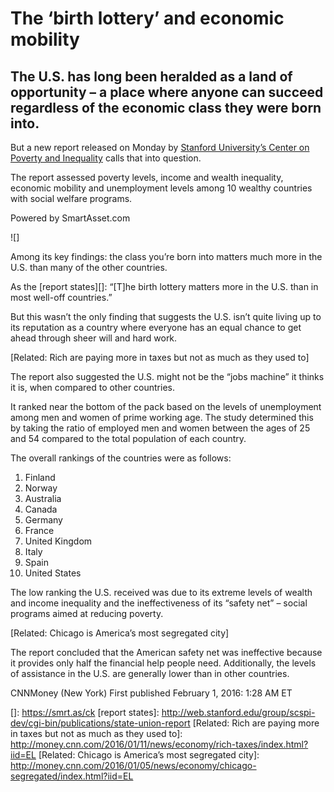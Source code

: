 # The ‘birth lottery’ and economic mobility

## The U.S. has long been heralded as a land of opportunity – a place where anyone can succeed regardless of the economic class they were born into.

But a new report released on Monday by [Stanford University’s Center on Poverty and Inequality] calls that into question.

The report assessed poverty levels, income and wealth inequality, economic mobility and unemployment levels among 10 wealthy countries with social welfare programs.

Powered by SmartAsset.com

![]

Among its key findings: the class you’re born into matters much more in the U.S. than many of the other countries.

As the [report states][]: “\[T\]he birth lottery matters more in the U.S. than in most well-off countries.”

But this wasn’t the only finding that suggests the U.S. isn’t quite living up to its reputation as a country where everyone has an equal chance to get ahead through sheer will and hard work.

[Related: Rich are paying more in taxes but not as much as they used to]

The report also suggested the U.S. might not be the “jobs machine” it thinks it is, when compared to other countries.

It ranked near the bottom of the pack based on the levels of unemployment among men and women of prime working age. The study determined this by taking the ratio of employed men and women between the ages of 25 and 54 compared to the total population of each country.

The overall rankings of the countries were as follows:  
1. Finland  
2. Norway  
3. Australia  
4. Canada  
5. Germany  
6. France  
7. United Kingdom  
8. Italy  
9. Spain  
10. United States

The low ranking the U.S. received was due to its extreme levels of wealth and income inequality and the ineffectiveness of its “safety net” – social programs aimed at reducing poverty.

[Related: Chicago is America’s most segregated city]

The report concluded that the American safety net was ineffective because it provides only half the financial help people need. Additionally, the levels of assistance in the U.S. are generally lower than in other countries.

CNNMoney (New York) First published February 1, 2016: 1:28 AM ET

  [Stanford University’s Center on Poverty and Inequality]: http://web.stanford.edu/group/scspi-dev/cgi-bin/
  []: https://smrt.as/ck
  [report states]: http://web.stanford.edu/group/scspi-dev/cgi-bin/publications/state-union-report
  [Related: Rich are paying more in taxes but not as much as they used to]: http://money.cnn.com/2016/01/11/news/economy/rich-taxes/index.html?iid=EL
  [Related: Chicago is America’s most segregated city]: http://money.cnn.com/2016/01/05/news/economy/chicago-segregated/index.html?iid=EL
